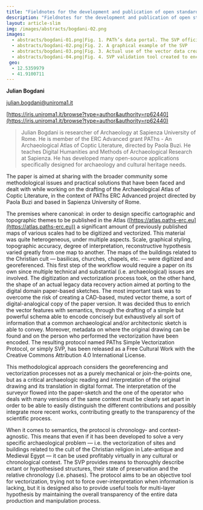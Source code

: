 ```yaml
---
title: "Fieldnotes for the development and publication of open standards for the vectorization of archaeologic and architectonic topographic legacy data"
description: "Fieldnotes for the development and publication of open standards for the vectorization of archaeologic and architectonic topographic legacy data"
layout: article-slim
img: /images/abstracts/bogdani-02.png
images:
  - abstracts/bogdani-01.png|Fig. 1. PATh’s data portal. The SVP official documentation page (https://docs.paths-erc.eu/data/svp)
  - abstracts/bogdani-02.png|Fig. 2. A graphical example of the SVP
  - abstracts/bogdani-03.png|Fig. 3. Actual use of the vector data created using SVP in the web application of the Archaeological Atlas of Coptic Literature (Abu Mina, https://atlas.paths-erc.eu/places/116)
  - abstracts/bogdani-04.png|Fig. 4. SVP validation tool created to encourage a strict implementation of the standard (https://paths-erc.eu/svp-validate/)
 geo:
  - 12.5359979
  - 41.9100711
---
```



**Julian Bogdani**

[julian.bogdani@uniroma1.it](mailto:julian.bogdani@uniroma1.it)

[https://iris.uniroma1.it/browse?type=author&authority=rp62440](https://iris.uniroma1.it/browse?type=author&authority=rp62440)

> Julian Bogdani is researcher of Archaeology at Sapienza University of Rome. He is member of the ERC Advanced grant PAThs - An Archaeological Atlas of Coptic Literature, directed by Paola Buzi. He teaches Digital Humanities and Methods of Archaeological Research at Sapienza. He has developed many open-source applications specifically designed for archaeology and cultural heritage needs.

The paper is aimed at sharing with the broader community some methodological issues and practical solutions that have been faced and dealt with while working on the drafting of the Archaeological Atlas of Coptic Literature, in the context of PAThs ERC Advanced project directed by Paola Buzi and based in Sapienza University of Rome.

The premises where canonical: in order to design specific cartographic and topographic themes to be published in the Atlas ([https://atlas.paths-erc.eu](https://atlas.paths-erc.eu)) a significant amount of previously published maps of various scales had to be digitized and vectorized. This material was quite heterogeneous, under multiple aspects. Scale, graphical styling, topographic accuracy, degree of interpretation, reconstructive hypothesis varied greatly from one map to another. The maps of the buildings related to the Christian cult — basilicas, churches, chapels, etc. — were digitized and georeferenced. This first step of the workflow would require a paper on its own since multiple technical and substantial (i.e. archaeological) issues are involved. The digitization and vectorization process took, on the other hand, the shape of an actual legacy data recovery action aimed at porting to the digital domain paper-based sketches. The most important task was to overcome the risk of creating a CAD-based, muted vector theme, a sort of digital-analogical copy of the paper version. It was decided thus to enrich the vector features with semantics, through the drafting of a simple but powerful schema able to encode concisely but exhaustively all sort of information that a common archaeological and/or architectonic sketch is able to convey. Moreover, metadata on where the original drawing can be found and on the person who performed the vectorization have been encoded. The resulting protocol named PAThs Simple Vectorization Protocol, or simply SVP, has been released as a Free Cultural Work with the Creative Commons Attribution 4.0 International License.

This methodological approach considers the georeferencing and vectorization processes not as a purely mechanical or join-the-points one, but as a critical archaeologic reading and interpretation of the original drawing and its translation in digital format. The interpretation of the surveyor flowed into the paper-sketch and the one of the operator who deals with many versions of the same context must be clearly set apart in order to be able to easily distinguish the different contributions and possibly integrate more recent works, contributing greatly to the transparency of the scientific process.

When it comes to semantics, the protocol is chronology- and context-agnostic. This means that even if it has been developed to solve a very specific archaeological problem — i.e. the vectorization of sites and buildings related to the cult of the Christian religion in Late-antique and Medieval Egypt — it can be used profitably virtually in any cultural or chronological context. The SVP provides means to thoroughly describe extant or hypothesised structures, their state of preservation and the relative chronology (i.e. phases). The protocol aims to be an objective tool for vectorization, trying not to force over-interpretation when information is lacking, but it is designed also to provide useful tools for multi-layer hypothesis by maintaining the overall transparency of the entire data production and manipulation process.
